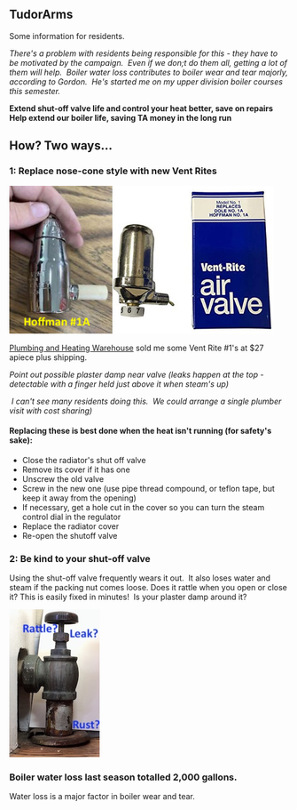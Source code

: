 ## TudorArms 

Some information for residents.   


*There's a problem with residents being responsible for this - they have to be motivated by the campaign.  Even if we don;t do them all, getting a lot of them will help.  Boiler water loss contributes to boiler wear and tear majorly, according to Gordon.  He's started me on my upper division boiler courses this semester.*

**Extend shut-off valve life and control your heat better, save on repairs**  
**Help extend our boiler life, saving TA money in the long run**

## How? Two ways...

### 1: Replace nose-cone style with new Vent Rites
![Valves](RadiatorValvesTxt.jpg)

[Plumbing and Heating Warehouse](https://www.phwarehouse.com/) sold me some Vent Rite #1's at $27 apiece plus shipping.

*Point out possible plaster damp near valve (leaks happen at the top - detectable with a finger held just above it when steam's up)*



 *I can't see many residents doing this.  We could arrange a single plumber visit with cost sharing)*
#### Replacing these is best done when the heat isn't running (for safety's sake):   
- Close the radiator's shut off valve 
- Remove its cover if it has one 
- Unscrew the old valve 
- Screw in the new one (use pipe thread compound, or teflon tape, but keep it away from the opening) 
- If necessary, get a hole cut in the cover so you can turn the steam control dial in the regulator 
- Replace the radiator cover 
- Re-open the shutoff valve 

### 2: Be kind to your shut-off valve
Using the shut-off valve frequently wears it out.  It also loses water and steam if the packing nut comes loose.  Does it rattle when you open or close it?  This is easily fixed in minutes!  Is your plaster damp around it?

![Shutoff](ShutoffRad.jpg)

### Boiler water loss last season totalled 2,000 gallons.
Water loss is a major factor in boiler wear and tear.